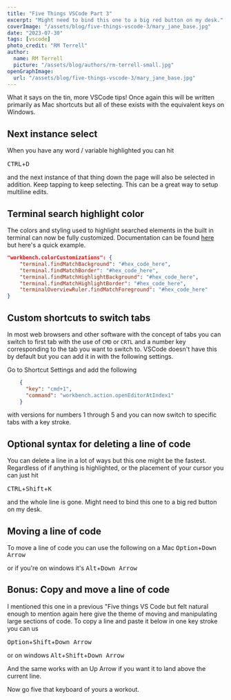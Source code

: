 ```yaml
---
title: "Five Things VSCode Part 3"
excerpt: "Might need to bind this one to a big red button on my desk."
coverImage: "/assets/blog/five-things-vscode-3/mary_jane_base.jpg"
date: "2023-07-30"
tags: [vscode]
photo_credit: "RM Terrell"
author:
  name: RM Terrell
  picture: "/assets/blog/authors/rm-terrell-small.jpg"
openGraphImage:
  url: "/assets/blog/five-things-vscode-3/mary_jane_base.jpg"
---
```


What it says on the tin, more VSCode tips! Once again this will be written primarily as Mac shortcuts but all of these exists with the equivalent keys on Windows.

## Next instance select

When you have any word / variable highlighted you can hit

<kbd>CTRL</kbd>+<kbd>D</kbd>

and the next instance of that thing down the page will also be selected in addition. Keep tapping to keep selecting. This can be a great way to setup multiline edits.

## Terminal search highlight color

The colors and styling used to highlight searched elements in the built in terminal can now be fully customized. Documentation can be found [here](https://github.com/microsoft/vscode-docs/blob/vnext/release-notes/v1_66.md#display-all-find-matches) but here's a quick example.

```json
"workbench.colorCustomizations": {
    "terminal.findMatchBackground": "#hex_code_here",
    "terminal.findMatchBorder": "#hex_code_here",
    "terminal.findMatchHighlightBackground": "#hex_code_here",
    "terminal.findMatchHighlightBorder": "#hex_code_here",
    "terminalOverviewRuler.findMatchForeground": "#hex_code_here"
}
```

## Custom shortcuts to switch tabs

In most web browsers and other software with the concept of tabs you can switch to first tab with the use of `CMD` or `CRTL` and a number key corresponding to the tab you want to switch to. VSCode doesn't have this by default but you can add it in with the following settings.

Go to Shortcut Settings and add the following

```json
    {
      "key": "cmd+1",
      "command": "workbench.action.openEditorAtIndex1"
    }
```

with versions for numbers 1 through 5 and you can now switch to specific tabs with a key stroke.

## Optional syntax for deleting a line of code

You can delete a line in a lot of ways but this one might be the fastest. Regardless of if anything is highlighted, or the placement of your cursor you can just hit

<kbd>CTRL</kbd>+<kbd>Shift</kbd>+<kbd>K</kbd>

and the whole line is gone. Might need to bind this one to a big red button on my desk.

## Moving a line of code

To move a line of code you can use the following on a Mac
<kbd>Option</kbd>+<kbd>Down Arrow</kbd>

or if you're on windows it's
<kbd>Alt</kbd>+<kbd>Down Arrow</kbd>

## Bonus: Copy and move a line of code

I mentioned this one in a previous "Five things VS Code but felt natural enough to mention again here give the theme of moving and manipulating large sections of code. To copy a line and paste it below in one key stroke you can us

<kbd>Option</kbd>+<kbd>Shift</kbd>+<kbd>Down Arrow</kbd>

or on windows
<kbd>Alt</kbd>+<kbd>Shift</kbd>+<kbd>Down Arrow</kbd>

And the same works with an Up Arrow if you want it to land above the current line.

Now go five that keyboard of yours a workout.

